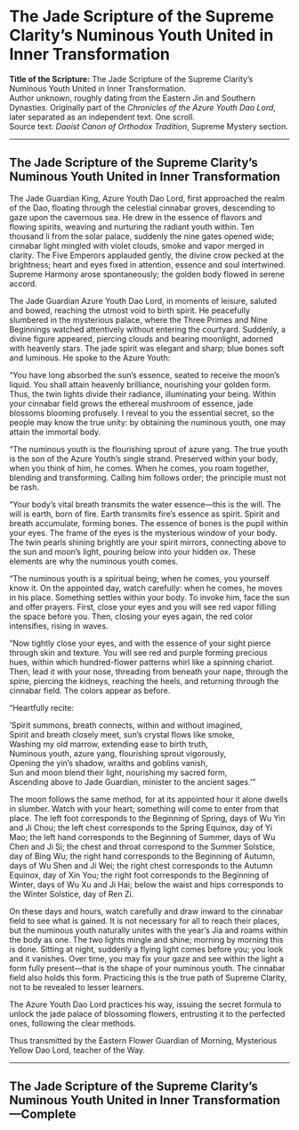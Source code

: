 # The Jade Scripture of the Supreme Clarity’s Numinous Youth United in Inner Transformation

**Title of the Scripture:** The Jade Scripture of the Supreme Clarity’s Numinous Youth United in Inner Transformation.  
Author unknown, roughly dating from the Eastern Jin and Southern Dynasties. Originally part of the *Chronicles of the Azure Youth Dao Lord*, later separated as an independent text. One scroll.  
Source text: *Daoist Canon of Orthodox Tradition*, Supreme Mystery section.

---

## The Jade Scripture of the Supreme Clarity’s Numinous Youth United in Inner Transformation

The Jade Guardian King, Azure Youth Dao Lord, first approached the realm of the Dao, floating through the celestial cinnabar groves, descending to gaze upon the cavernous sea. He drew in the essence of flavors and flowing spirits, weaving and nurturing the radiant youth within. Ten thousand li from the solar palace, suddenly the nine gates opened wide; cinnabar light mingled with violet clouds, smoke and vapor merged in clarity. The Five Emperors applauded gently, the divine crow pecked at the brightness; heart and eyes fixed in attention, essence and soul intertwined. Supreme Harmony arose spontaneously; the golden body flowed in serene accord.

The Jade Guardian Azure Youth Dao Lord, in moments of leisure, saluted and bowed, reaching the utmost void to birth spirit. He peacefully slumbered in the mysterious palace, where the Three Primes and Nine Beginnings watched attentively without entering the courtyard. Suddenly, a divine figure appeared, piercing clouds and bearing moonlight, adorned with heavenly stars. The jade spirit was elegant and sharp; blue bones soft and luminous. He spoke to the Azure Youth:

“You have long absorbed the sun’s essence, seated to receive the moon’s liquid. You shall attain heavenly brilliance, nourishing your golden form. Thus, the twin lights divide their radiance, illuminating your being. Within your cinnabar field grows the ethereal mushroom of essence, jade blossoms blooming profusely. I reveal to you the essential secret, so the people may know the true unity: by obtaining the numinous youth, one may attain the immortal body.

“The numinous youth is the flourishing sprout of azure yang. The true youth is the son of the Azure Youth’s single strand. Preserved within your body, when you think of him, he comes. When he comes, you roam together, blending and transforming. Calling him follows order; the principle must not be rash.

“Your body’s vital breath transmits the water essence—this is the will. The will is earth, born of fire. Earth transmits fire’s essence as spirit. Spirit and breath accumulate, forming bones. The essence of bones is the pupil within your eyes. The frame of the eyes is the mysterious window of your body. The twin pearls shining brightly are your spirit mirrors, connecting above to the sun and moon’s light, pouring below into your hidden ox. These elements are why the numinous youth comes.

“The numinous youth is a spiritual being; when he comes, you yourself know it. On the appointed day, watch carefully: when he comes, he moves in his place. Something settles within your body. To invoke him, face the sun and offer prayers. First, close your eyes and you will see red vapor filling the space before you. Then, closing your eyes again, the red color intensifies, rising in waves.

“Now tightly close your eyes, and with the essence of your sight pierce through skin and texture. You will see red and purple forming precious hues, within which hundred-flower patterns whirl like a spinning chariot. Then, lead it with your nose, threading from beneath your nape, through the spine, piercing the kidneys, reaching the heels, and returning through the cinnabar field. The colors appear as before.

“Heartfully recite:

‘Spirit summons, breath connects, within and without imagined,  
Spirit and breath closely meet, sun’s crystal flows like smoke,  
Washing my old marrow, extending ease to birth truth,  
Numinous youth, azure yang, flourishing sprout vigorously,  
Opening the yin’s shadow, wraiths and goblins vanish,  
Sun and moon blend their light, nourishing my sacred form,  
Ascending above to Jade Guardian, minister to the ancient sages.’”

The moon follows the same method, for at its appointed hour it alone dwells in slumber. Watch with your heart; something will come to enter from that place. The left foot corresponds to the Beginning of Spring, days of Wu Yin and Ji Chou; the left chest corresponds to the Spring Equinox, day of Yi Mao; the left hand corresponds to the Beginning of Summer, days of Wu Chen and Ji Si; the chest and throat correspond to the Summer Solstice, day of Bing Wu; the right hand corresponds to the Beginning of Autumn, days of Wu Shen and Ji Wei; the right chest corresponds to the Autumn Equinox, day of Xin You; the right foot corresponds to the Beginning of Winter, days of Wu Xu and Ji Hai; below the waist and hips corresponds to the Winter Solstice, day of Ren Zi.

On these days and hours, watch carefully and draw inward to the cinnabar field to see what is gained. It is not necessary for all to reach their places, but the numinous youth naturally unites with the year’s Jia and roams within the body as one. The two lights mingle and shine; morning by morning this is done. Sitting at night, suddenly a flying light comes before you; you look and it vanishes. Over time, you may fix your gaze and see within the light a form fully present—that is the shape of your numinous youth. The cinnabar field also holds this form. Practicing this is the true path of Supreme Clarity, not to be revealed to lesser learners.

The Azure Youth Dao Lord practices his way, issuing the secret formula to unlock the jade palace of blossoming flowers, entrusting it to the perfected ones, following the clear methods.

Thus transmitted by the Eastern Flower Guardian of Morning, Mysterious Yellow Dao Lord, teacher of the Way.

---

## The Jade Scripture of the Supreme Clarity’s Numinous Youth United in Inner Transformation—Complete